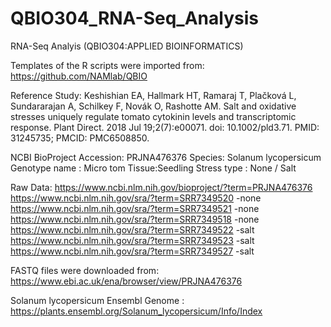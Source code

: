 # QBIO304_RNA-Seq_Analysis
RNA-Seq Analyis (QBIO304:APPLIED BIOINFORMATICS)

Templates of the R scripts were imported from: https://github.com/NAMlab/QBIO

Reference Study:
Keshishian EA, Hallmark HT, Ramaraj T, Plačková L, Sundararajan A, Schilkey F, Novák O, Rashotte AM. Salt and oxidative stresses uniquely regulate tomato cytokinin levels and transcriptomic response. Plant Direct. 2018 Jul 19;2(7):e00071. doi: 10.1002/pld3.71. PMID: 31245735; PMCID: PMC6508850.

NCBI BioProject Accession: PRJNA476376
Species: Solanum lycopersicum
Genotype name : Micro tom
Tissue:Seedling
Stress type : None / Salt 

Raw Data: https://www.ncbi.nlm.nih.gov/bioproject/?term=PRJNA476376
https://www.ncbi.nlm.nih.gov/sra/?term=SRR7349520 -none
https://www.ncbi.nlm.nih.gov/sra/?term=SRR7349521 -none
https://www.ncbi.nlm.nih.gov/sra/?term=SRR7349518 -none
https://www.ncbi.nlm.nih.gov/sra/?term=SRR7349522 -salt
https://www.ncbi.nlm.nih.gov/sra/?term=SRR7349523 -salt
https://www.ncbi.nlm.nih.gov/sra/?term=SRR7349527 -salt

FASTQ files were downloaded from: https://www.ebi.ac.uk/ena/browser/view/PRJNA476376

Solanum lycopersicum Ensembl Genome : https://plants.ensembl.org/Solanum_lycopersicum/Info/Index


